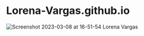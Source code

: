# Lorena-Vargas.github.io

![Screenshot 2023-03-08 at 16-51-54 Lorena Vargas](https://user-images.githubusercontent.com/118137188/223869795-a08e458b-ad23-4416-b6a0-443dd86eeeec.png)

